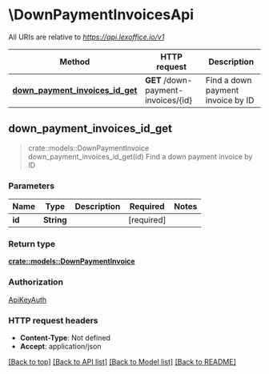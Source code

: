 # \DownPaymentInvoicesApi

All URIs are relative to *https://api.lexoffice.io/v1*

Method | HTTP request | Description
------------- | ------------- | -------------
[**down_payment_invoices_id_get**](DownPaymentInvoicesApi.md#down_payment_invoices_id_get) | **GET** /down-payment-invoices/{id} | Find a down payment invoice by ID



## down_payment_invoices_id_get

> crate::models::DownPaymentInvoice down_payment_invoices_id_get(id)
Find a down payment invoice by ID

### Parameters


Name | Type | Description  | Required | Notes
------------- | ------------- | ------------- | ------------- | -------------
**id** | **String** |  | [required] |

### Return type

[**crate::models::DownPaymentInvoice**](DownPaymentInvoice.md)

### Authorization

[ApiKeyAuth](../README.md#ApiKeyAuth)

### HTTP request headers

- **Content-Type**: Not defined
- **Accept**: application/json

[[Back to top]](#) [[Back to API list]](../README.md#documentation-for-api-endpoints) [[Back to Model list]](../README.md#documentation-for-models) [[Back to README]](../README.md)

